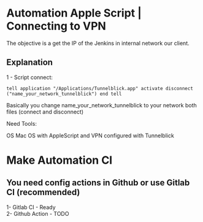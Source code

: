# Automation Apple Script  | Connecting to VPN

The objective is a get the IP of the Jenkins in internal network our client.

## Explanation

1 - Script connect:  

`tell application "/Applications/Tunnelblick.app"
	activate
	disconnect ("name_your_network_tunnelblick")
 end tell`

Basically you change name_your_network_tunnelblick to your network both files (connect and disconnect)

Need Tools:

OS Mac OS with AppleScript and VPN configured with Tunnelblick

# Make Automation CI

## You need config actions in Github or use Gitlab CI (recommended)

1- Gitlab CI - Ready  
2- Github Action - TODO
